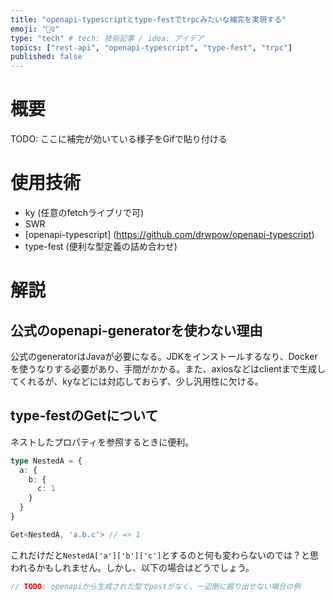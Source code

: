 ```yaml
---
title: "openapi-typescriptとtype-festでtrpcみたいな補完を実現する"
emoji: "🧙‍♀️"
type: "tech" # tech: 技術記事 / idea: アイデア
topics: ["rest-api", "openapi-typescript", "type-fest", "trpc"]
published: false
---
```


# 概要
TODO: ここに補完が効いている様子をGifで貼り付ける

# 使用技術
- ky (任意のfetchライブリで可)
- SWR
- [openapi-typescript] (https://github.com/drwpow/openapi-typescript)
- type-fest (便利な型定義の詰め合わせ)

# 解説
## 公式のopenapi-generatorを使わない理由
公式のgeneratorはJavaが必要になる。JDKをインストールするなり、Dockerを使うなりする必要があり、手間がかかる。また、axiosなどはclientまで生成してくれるが、kyなどには対応しておらず、少し汎用性に欠ける。
## type-festのGetについて
ネストしたプロパティを参照するときに便利。
```ts
type NestedA = {
  a: {
    b: {
      c: 1
    }
  }
}

Get<NestedA, 'a.b.c'> // => 1
```
これだけだと`NestedA['a']['b']['c']`とするのと何も変わらないのでは？と思われるかもしれません。しかし、以下の場合はどうでしょう。

```ts
// TODO: openapiから生成された型でpostがなく、一辺倒に掘り出せない場合の例
```
